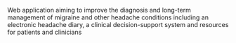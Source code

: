Web application aiming to improve the diagnosis and long-term management of migraine and other headache conditions including an electronic headache diary, a clinical decision-support system and resources for patients and clinicians
